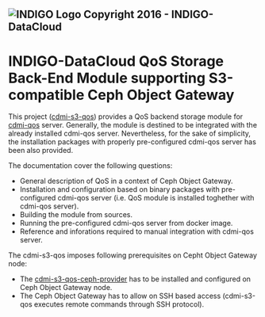![INDIGO Logo](https://www.indigo-datacloud.eu/sites/default/files/logo_new_1.png)
Copyright 2016 - INDIGO-DataCloud
---
# INDIGO-DataCloud QoS Storage Back-End Module supporting S3-compatible Ceph Object Gateway

This project ([cdmi-s3-qos](https://github.com/indigo-dc/cdmi-s3-qos)) provides a QoS backend storage module for [cdmi-qos](https://github.com/indigo-dc/cdmi) server. Generally, the module is destined to be integrated with the already installed cdmi-qos server. Nevertheless, for the sake of simplicity, the installation packages with properly pre-configured cdmi-qos server has been also provided.

The documentation cover the following questions:
* General description of QoS in a context of Ceph Object Gateway.
* Installation and configuration based on binary packages with pre-configured cdmi-qos server (i.e. QoS module is installed toghether with cdmi-qos server).
* Building the module from sources.
* Running the pre-configured cdmi-qos server from docker image.
* Reference and inforations required to manual integration with cdmi-qos server.

The cdmi-s3-qos imposes following prerequisites on Cepht Object Gateway node:
* The [cdmi-s3-qos-ceph-provider](https://github.com/indigo-dc/cdmi-s3-qos-ceph-provider) has to be installed and configured on Ceph Object Gateway node.
* The Ceph Object Gateway has to allow on SSH based access (cdmi-s3-qos executes remote commands through SSH protocol).
